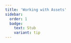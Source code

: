 ```yaml
---
title: 'Working with Assets'
sidebar:
  order: 1
  badge:
    text: Stub
    variant: tip
---
```


 